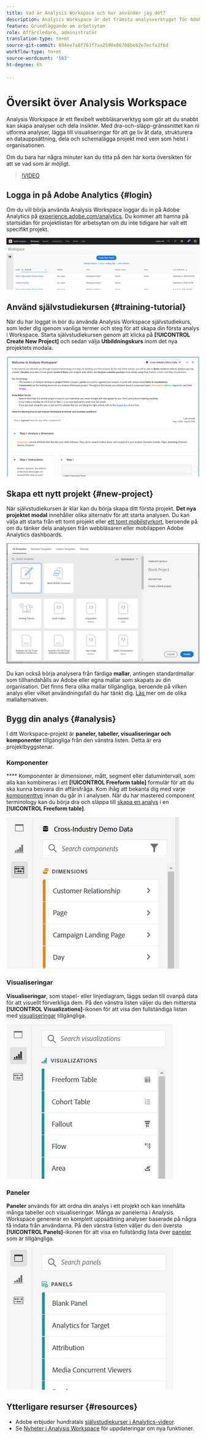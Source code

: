 ```yaml
---
title: Vad är Analysis Workspace och hur använder jag det?
description: Analysis Workspace är det främsta analysverktyget för Adobe Analytics. Här kan ni använda paneler, tabeller, visualiseringar och andra komponenter för att ge liv åt data, strukturera en datauppsättning, dela och schemalägga projekt, bland annat.
feature: Grundläggande om arbetsytan
role: Affärsledare, administratör
translation-type: tm+mt
source-git-commit: 894ee7a8f761f7aa2590e06708be82e7ecfa3f6d
workflow-type: tm+mt
source-wordcount: '563'
ht-degree: 6%

---
```



# Översikt över Analysis Workspace

Analysis Workspace är ett flexibelt webbläsarverktyg som gör att du snabbt kan skapa analyser och dela insikter. Med dra-och-släpp-gränssnittet kan ni utforma analyser, lägga till visualiseringar för att ge liv åt data, strukturera en datauppsättning, dela och schemalägga projekt med vem som helst i organisationen.

Om du bara har några minuter kan du titta på den här korta översikten för att se vad som är möjligt.

>[!VIDEO](https://video.tv.adobe.com/v/26266/?quality=12)

## Logga in på Adobe Analytics {#login}

Om du vill börja använda Analysis Workspace loggar du in på Adobe Analytics på [experience.adobe.com/analytics](http://experience.adobe.com/analytics). Du kommer att hamna på startsidan för projektlistan för arbetsytan om du inte tidigare har valt ett specifikt projekt.

![](assets/login-analytics.png)

## Använd självstudiekursen {#training-tutorial}

När du har loggat in bör du använda Analysis Workspace självstudiekurs, som leder dig igenom vanliga termer och steg för att skapa din första analys i Workspace. Starta självstudiekursen genom att klicka på **[!UICONTROL Create New Project]** och sedan välja **Utbildningskurs** inom det nya projektets modala.

![](assets/training-tutorial.png)

## Skapa ett nytt projekt {#new-project}

När självstudiekursen är klar kan du börja skapa ditt första projekt. **Det nya projektet modal** innehåller olika alternativ för att starta analysen. Du kan välja att starta från ett tomt projekt eller [ett tomt mobilstyrkort](https://docs.adobe.com/content/help/en/analytics/analyze/mobapp/curator.html), beroende på om du tänker dela analysen från webbläsaren eller mobilappen Adobe Analytics dashboards.

![](assets/create-new-project.png)

Du kan också börja analysera från färdiga **mallar**, antingen standardmallar som tillhandahålls av Adobe eller egna mallar som skapats av din organisation. Det finns flera olika mallar tillgängliga, beroende på vilken analys eller vilket användningsfall du har tänkt dig. [Läs ](https://docs.adobe.com/content/help/sv-SE/analytics/analyze/analysis-workspace/build-workspace-project/starter-projects.html) mer om de olika mallalternativen.

## Bygg din analys {#analysis}

I ditt Workspace-projekt är **paneler, tabeller, visualiseringar och komponenter** tillgängliga från den vänstra listen. Detta är era projektbyggstenar.

### Komponenter

**** Komponenter är dimensioner, mått, segment eller datumintervall, som alla kan kombineras i ett  **[!UICONTROL Freeform table]** formulär för att du ska kunna besvara din affärsfråga. Kom ihåg att bekanta dig med varje [komponenttyp](/help/analyze/analysis-workspace/components/analysis-workspace-components.md) innan du går in i analysen. När du har mastered component terminology kan du börja dra och släppa till [skapa en analys](https://docs.adobe.com/content/help/en/analytics/analyze/analysis-workspace/build-workspace-project/t-freeform-project.html) i en **[!UICONTROL Freeform table]**.

![](assets/build-components.png)

### Visualiseringar

**Visualiseringar**, som stapel- eller linjediagram, läggs sedan till ovanpå data för att visuellt förverkliga dem. På den vänstra listen väljer du den mittersta **[!UICONTROL Visualizations]**-ikonen för att visa den fullständiga listan med [visualiseringar](https://docs.adobe.com/content/help/en/analytics/analyze/analysis-workspace/visualizations/freeform-analysis-visualizations.html) tillgängliga.

![](assets/build-visualizations.png)

### Paneler

**Paneler** används för att ordna din analys i ett projekt och kan innehålla många tabeller och visualiseringar. Många av panelerna i Analysis Workspace genererar en komplett uppsättning analyser baserade på några få indata från användarna. På den vänstra listen väljer du den översta **[!UICONTROL Panels]**-ikonen för att visa en fullständig lista över [paneler](https://docs.adobe.com/content/help/en/analytics/analyze/analysis-workspace/panels/panels.html) som är tillgängliga.

![](assets/build-panels.png)

## Ytterligare resurser {#resources}

* Adobe erbjuder hundratals [självstudiekurser i Analytics-videor](https://docs.adobe.com/content/help/en/analytics-learn/tutorials/overview.html).
* Se [Nyheter i Analysis Workspace](/help/analyze/analysis-workspace/new-features-in-analysis-workspace.md) för uppdateringar om nya funktioner.
